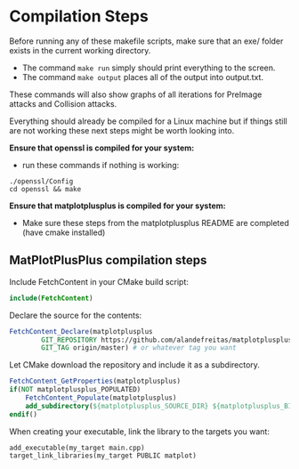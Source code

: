 # Compilation Steps
Before running any of these makefile scripts, make sure that an exe/ folder exists in the current working directory.
- The command `make run` simply should print everything to the screen. 
- The command `make output` places all of the output into output.txt. 

These commands will also show graphs of all iterations for PreImage attacks and Collision attacks.

Everything should already be compiled for a Linux machine but if things still are not working these next steps might be worth looking into.

**Ensure that openssl is compiled for your system:**
- run these commands if nothing is working:
```
./openssl/Config
cd openssl && make
```

**Ensure that matplotplusplus is compiled for your system:**
- Make sure these steps from the matplotplusplus README are completed (have cmake installed)
## MatPlotPlusPlus compilation steps

Include FetchContent in your CMake build script:

```cmake
include(FetchContent)
```

Declare the source for the contents:

```cmake
FetchContent_Declare(matplotplusplus
        GIT_REPOSITORY https://github.com/alandefreitas/matplotplusplus
        GIT_TAG origin/master) # or whatever tag you want
```

Let CMake download the repository and include it as a subdirectory.

```cmake
FetchContent_GetProperties(matplotplusplus)
if(NOT matplotplusplus_POPULATED)
    FetchContent_Populate(matplotplusplus)
    add_subdirectory(${matplotplusplus_SOURCE_DIR} ${matplotplusplus_BINARY_DIR} EXCLUDE_FROM_ALL)
endif()
```

When creating your executable, link the library to the targets you want:

```
add_executable(my_target main.cpp)
target_link_libraries(my_target PUBLIC matplot)
```
